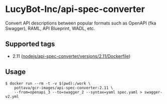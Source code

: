 # LucyBot-Inc/api-spec-converter

Convert API descriptions between popular formats such as OpenAPI (fka Swagger), RAML, API Blueprint, WADL, etc.

## Supported tags

- 2.11 ([nodejs/api-spec-converter/versions/2.11/Dockerfile](https://github.com/pottava/gcr-images/blob/master/nodejs/api-spec-converter/versions/2.11/Dockerfile))

## Usage

```console
$ docker run --rm -t -v $(pwd):/work \
    pottava/gcr-images/api-spec-converter:2.11 \
    --from=openapi_3 --to=swagger_2 --syntax=yaml spec.yaml > swagger-v2.yml
```
